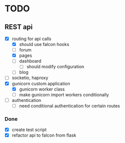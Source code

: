# TODO

## REST api

- [x] routing for api calls
  - [x] should use falcon hooks
  - [ ] forum
  - [x] pages
  - [ ] dashboard
    - [ ] should modify configuration
  - [ ] blog
- [ ] socketio, haproxy
- [x] gunicorn custom application
  - [x] gunicorn worker class
  - [ ] make gunicorn import workers conditionally
- [ ] authentication
  - [ ] need conditional authentication for certain routes

### Done
- [x] create test script
- [x] refactor api to falcon from flask
